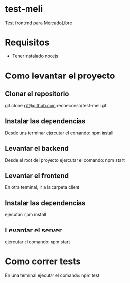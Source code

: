# test-meli
Test frontend para MercadoLibre

# Requisitos
- Tener instalado nodejs

# Como levantar el proyecto

## Clonar el repositorio
git clone git@github.com:recheconea/test-meli.git

## Instalar las dependencias
Desde una terminar ejercutar el comando: npm install

## Levantar el backend
Desde el root del proyecto ejercutar el comando: npm start

## Levantar el frontend
En otra terminal, ir a la carpeta client

## Instalar las dependencias
ejecutar: npm install

## Levantar el server
ejercutar el comando: npm start

# Como correr tests
En una terminal ejecutar el comando: npm test
